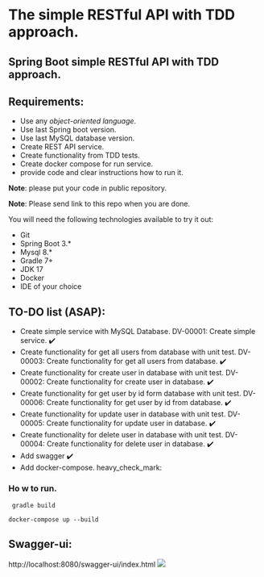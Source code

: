 # The simple RESTful API with TDD approach.

## Spring Boot simple RESTful API with TDD approach.

## Requirements:

- Use any *object-oriented language*.
- Use last Spring boot version.
- Use last MySQL database version.
- Create REST API service.
- Create functionality from TDD tests.
- Create docker compose for run service.
- provide code and clear instructions how to run it.

**Note**: please put your code in public repository.

**Note**: Please send link to this repo when you are done.

You will need the following technologies available to try it out:

* Git
* Spring Boot 3.*
* Mysql 8.*
* Gradle 7+
* JDK 17
* Docker
* IDE of your choice

## TO-DO list (ASAP):

- Create simple service with MySQL Database. DV-00001: Create simple service. :heavy_check_mark:
- Create functionality for get all users from database with unit test. DV-00003: Create functionality for get all users from database. :heavy_check_mark:
- Create functionality for create user in database with unit test. DV-00002: Create functionality for create user in database.  :heavy_check_mark:
- Create functionality for get user by id form database with unit test. DV-00006: Create functionality for get user by id from database. :heavy_check_mark:
- Create functionality for update user in database with unit test. DV-00005: Create functionality for update user in database.  :heavy_check_mark:
- Create functionality for delete user in database with unit test. DV-00004: Create functionality for delete user in database.  :heavy_check_mark:
- Add swagger :heavy_check_mark:
- Add docker-compose. heavy_check_mark:

### Ho w to run.

``` gradle build```

``` docker-compose up --build ```

## Swagger-ui:
http://localhost:8080/swagger-ui/index.html
![](https://i.postimg.cc/g0FdZgTv/9f6f7275-c132-42fc-a1e0-bb65c0cade0d.png)


